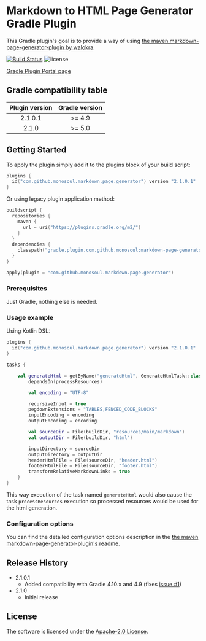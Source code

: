 # Markdown to HTML Page Generator Gradle Plugin
This Gradle plugin's goal is to provide a way of using [the maven markdown-page-generator-plugin by walokra](https://github.com/walokra/markdown-page-generator-plugin).

[![Build Status](https://travis-ci.com/monosoul/markdown-page-generator-gradle-plugin.svg?branch=master)](https://travis-ci.com/monosoul/markdown-page-generator-gradle-plugin)
![license](https://img.shields.io/github/license/monosoul/markdown-page-generator-gradle-plugin.svg)
 
[Gradle Plugin Portal page](https://plugins.gradle.org/plugin/com.github.monosoul.markdown.page.generator)

## Gradle compatibility table
| Plugin version | Gradle version |
|:----------------:|:--------------:|
| 2.1.0.1 | \>= 4.9 |
| 2.1.0 | \>= 5.0 |

## Getting Started
To apply the plugin simply add it to the plugins block of your build script:
```kotlin
plugins {
  id("com.github.monosoul.markdown.page.generator") version "2.1.0.1"
}
```

Or using legacy plugin application method:
```kotlin
buildscript {
  repositories {
    maven {
      url = uri("https://plugins.gradle.org/m2/")
    }
  }
  dependencies {
    classpath("gradle.plugin.com.github.monosoul:markdown-page-generator-gradle-plugin:2.1.0.1")
  }
}

apply(plugin = "com.github.monosoul.markdown.page.generator")
```

### Prerequisites
Just Gradle, nothing else is needed.

### Usage example
Using Kotlin DSL:
```kotlin
plugins {
  id("com.github.monosoul.markdown.page.generator") version "2.1.0.1"
}

tasks {

    val generateHtml = getByName("generateHtml", GenerateHtmlTask::class) {
        dependsOn(processResources)

        val encoding = "UTF-8"

        recursiveInput = true
        pegdownExtensions = "TABLES,FENCED_CODE_BLOCKS"
        inputEncoding = encoding
        outputEncoding = encoding

        val sourceDir = File(buildDir, "resources/main/markdown")
        val outputDir = File(buildDir, "html")

        inputDirectory = sourceDir
        outputDirectory = outputDir
        headerHtmlFile = File(sourceDir, "header.html")
        footerHtmlFile = File(sourceDir, "footer.html")
        transformRelativeMarkdownLinks = true
    }
}
```
This way execution of the task named `generateHtml` would also cause the task `processResources` execution so processed resources would 
be used for the html generation.

### Configuration options
You can find the detailed configuration options description in the [the maven markdown-page-generator-plugin's readme](https://github.com/walokra/markdown-page-generator-plugin/blob/master/Readme.md).

## Release History
* 2.1.0.1
    * Added compatibility with Gradle 4.10.x and 4.9 (fixes [issue #1](https://github.com/monosoul/markdown-page-generator-gradle-plugin/issues/1))
* 2.1.0
    * Initial release
    
## License
The software is licensed under the [Apache-2.0 License](LICENSE).